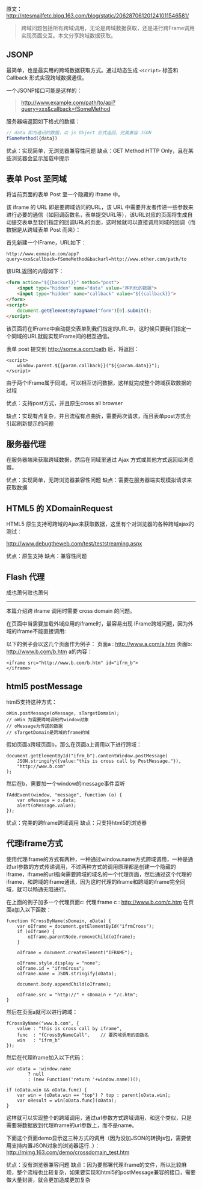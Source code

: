 
原文：http://ntesmailfetc.blog.163.com/blog/static/206287061201241011546581/

> 跨域问题包括所有跨域调用，无论是跨域数据获取，还是进行跨Frame调用实现页面交互。本文分享跨域数据获取。

## JSONP

最简单，也是最实用的跨域数据获取方式。通过动态生成 `<script>` 标签和 Callback 形式实现跨域数据通信。

一个JSONP接口可能是这样的：

> http://www.example.com/path/to/api?query=xxx&callback=fSomeMethod

服务器端返回如下格式的数据：

```javascript
// data 即为通讯的数据，以 js Object 形式返回，完美兼容 JSON
fSomeMethod({data})  
```

优点：实现简单，无浏览器兼容性问题
缺点：GET Method HTTP Only，且在某些浏览器会显示加载中提示

## 表单 Post 至同域

将当前页面的表单 Post 至一个隐藏的 iframe 中。

该 iframe 的 URL 即是要跨域访问的URL，该 URL 中需要开发者传递一些参数来进行必要的通信（如回调函数名，表单提交URL等），该URL对应的页面将生成自动提交表单至我们指定的回调URL的页面，这时候就可以直接调用同域的回调（而数据是从跨域表单 Post 而来）：

首先新建一个IFrame，URL如下：

```
http://www.exmaple.com/app?query=xxx&callback=fSomeMethod&backurl=http://www.other.com/path/to
```

该URL返回的内容如下：

```html
<form action="${{backurl}}" method="post">
	<input type="hidden" name="data" value="序列化的数据">
	<input type="hidden" name="callback" value="${{callback}}">
</form>
<script>
    document.getElementsByTagName("form")[0].submit();
</script>
```

该页面将在IFrame中自动提交表单到我们指定的URL中，这时候只要我们指定一个同域的URL就能实现IFrame间的相互通信。

表单 post 提交到 http://some.a.com/path 后，将返回：

```
<script>
    window.parent.${{param.callback}}("${{param.data}}");
</script>
```

由于两个IFrame属于同域，可以相互访问数据，这样就完成整个跨域获取数据的过程

优点：支持post方式，并且原生cross all browser

缺点：实现有点复杂，并且流程有点曲折，需要两次请求，而且表单post方式会引起刷新提示的问题

## 服务器代理

在服务器端来获取跨域数据，然后在同域里通过 Ajax 方式或其他方式返回给浏览器。

优点：实现简单，无跨浏览器兼容性问题
缺点：需要在服务器端实现模拟请求来获取数据

## HTML5 的 XDomainRequest

HTML5 原生支持可跨域的Ajax来获取数据，这里有个对浏览器的各种跨域ajax的测试：

http://www.debugtheweb.com/test/teststreaming.aspx

优点：原生支持
缺点：兼容性问题

## Flash 代理

成也萧何败也萧何

----------

本篇介绍跨 iframe 调用时需要 cross domain 的问题。

在页面中当需要加载外域应用的iframe时，最容易出现 IFrame跨域问题，因为外域的iframe不能直接调用:

以下的例子会以这几个页面作为例子：
页面a : http://www.a.com/a.htm
页面b:  http://www.b.com/b.htm
a的内容：
```
<iframe src="http://www.b.com/b.htm" id="ifrm_b">
</iframe>
```

## html5 postMessage

html5支持这种方式：

```
oWin.postMessage(oMessage, sTargetDomain);
// oWin 为需要跨域调用的window对象
// oMessage为传送的数据
// sTargetDomain是跨域的frame的域
```

假如页面a跨域页面b，那么在页面a上调用以下进行跨域：

```
document.getElementById("ifrm_b").contentWindow.postMessage(
    JSON.stringify({value:"this is cross call by PostMessage."}),
    "http://www.b.com"
);
```

然后在b，需要加一个window的message事件监听
```
fAddEvent(window, "message", function (o) {
 	var oMessage = o.data;
 	alert(oMessage.value); 
});
```

优点：完美的跨frame跨域调用
缺点：只支持html5的浏览器

## 代理iframe方式

使用代理iframe的方式有两种，一种通过window.name方式跨域调用，一种是通过url参数的方式传递调用，不过两种方式的调用原理都是创建一个隐藏的iframe，iframe的url指向需要跨域的域名的一个代理页面，然后通过这个代理的iframe，和跨域的iframe通讯，因为这时代理的iframe和跨域的iframe完全同域，就可以畅通无阻进行。

在上面的例子加多一个代理页面c:
代理iframe c :  http://www.b.com/c.htm
在页面a加入以下函数：

```
function fCrossByName(sDomain, oData) {
 	var oIframe = document.getElementById("ifrmCross");
 	if (oIframe) {
  		oIframe.parentNode.removeChild(oIframe);
 	}
 	
 	oIframe = document.createElement("IFRAME");
 	
 	oIframe.style.display = "none";
 	oIframe.id = "ifrmCross";
 	oIframe.name = JSON.stringify(oData);
 	
 	document.body.appendChild(oIframe);
 	
 	oIframe.src = "http://" + sDomain + "/c.htm";
}
```

然后在页面a就可以进行跨域：

```
fCrossByName("www.b.com", {
 	value : "this is cross call by iframe",
 	func  : "fCrossByNameCall",    // 要跨域调用的函数名
 	win   : "ifrm_b"
});
```

然后在代理iframe加入以下代码：

```
var oData = !window.name 
        ? null 
        : (new Function('return '+window.name))();
        
if (oData.win && oData.func) {
    var win = (oData.win == "top") ? top : parent[oData.win];
 	var oResult = win[oData.func](oData);
}
```

这样就可以实现整个的跨域调用，通过url参数方式跨域调用，和这个类似，只是需要将数据放到代理iframe的url参数上，而不是name。

下面这个页面demo显示这三种方式的调用（因为没加JSON的转换js包，需要使用支持内置JSON对象的浏览器运行..）：
http://mimg.163.com/demo/crossdomain_test.htm

优点：没有浏览器兼容问题
缺点：因为要部署代理iframe的文件，所以比较麻烦，整个流程也比较复杂，如果要实现和html5的postMessage兼容的接口，需要做大量封装，就会更加造成更加复杂